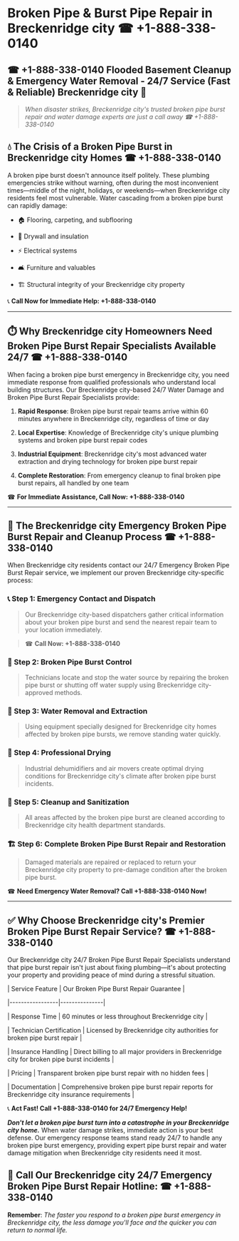 # Broken Pipe & Burst Pipe Repair in Breckenridge city ☎ +1-888-338-0140  
## ☎ +1-888-338-0140 Flooded Basement Cleanup & Emergency Water Removal - 24/7 Service (Fast & Reliable) Breckenridge city 🚨  

> *When disaster strikes, Breckenridge city's trusted broken pipe burst repair and water damage experts are just a call away ☎ +1-888-338-0140*  

## 💧 The Crisis of a Broken Pipe Burst in Breckenridge city Homes ☎ +1-888-338-0140  

A broken pipe burst doesn't announce itself politely. These plumbing emergencies strike without warning, often during the most inconvenient times—middle of the night, holidays, or weekends—when Breckenridge city residents feel most vulnerable. Water cascading from a broken pipe burst can rapidly damage:  

* 🏠 Flooring, carpeting, and subflooring  
* 🧱 Drywall and insulation  
* ⚡ Electrical systems  
* 🛋️ Furniture and valuables  
* 🏗️ Structural integrity of your Breckenridge city property  

📞 **Call Now for Immediate Help: +1-888-338-0140**  

---  

## ⏱️ Why Breckenridge city Homeowners Need Broken Pipe Burst Repair Specialists Available 24/7 ☎ +1-888-338-0140  

When facing a broken pipe burst emergency in Breckenridge city, you need immediate response from qualified professionals who understand local building structures. Our Breckenridge city-based 24/7 Water Damage and Broken Pipe Burst Repair Specialists provide:  

1. **Rapid Response**: Broken pipe burst repair teams arrive within 60 minutes anywhere in Breckenridge city, regardless of time or day  
2. **Local Expertise**: Knowledge of Breckenridge city's unique plumbing systems and broken pipe burst repair codes  
3. **Industrial Equipment**: Breckenridge city's most advanced water extraction and drying technology for broken pipe burst repair  
4. **Complete Restoration**: From emergency cleanup to final broken pipe burst repairs, all handled by one team  

☎ **For Immediate Assistance, Call Now: +1-888-338-0140**  

---  

## 🔧 The Breckenridge city Emergency Broken Pipe Burst Repair and Cleanup Process ☎ +1-888-338-0140  

When Breckenridge city residents contact our 24/7 Emergency Broken Pipe Burst Repair service, we implement our proven Breckenridge city-specific process:  

### 📞 Step 1: Emergency Contact and Dispatch  
> Our Breckenridge city-based dispatchers gather critical information about your broken pipe burst and send the nearest repair team to your location immediately.  
> ☎ **Call Now: +1-888-338-0140**  

### 🚿 Step 2: Broken Pipe Burst Control  
> Technicians locate and stop the water source by repairing the broken pipe burst or shutting off water supply using Breckenridge city-approved methods.  

### 🌊 Step 3: Water Removal and Extraction  
> Using equipment specially designed for Breckenridge city homes affected by broken pipe bursts, we remove standing water quickly.  

### 💨 Step 4: Professional Drying  
> Industrial dehumidifiers and air movers create optimal drying conditions for Breckenridge city's climate after broken pipe burst incidents.  

### 🧼 Step 5: Cleanup and Sanitization  
> All areas affected by the broken pipe burst are cleaned according to Breckenridge city health department standards.  

### 🏗️ Step 6: Complete Broken Pipe Burst Repair and Restoration  
> Damaged materials are repaired or replaced to return your Breckenridge city property to pre-damage condition after the broken pipe burst.  

☎ **Need Emergency Water Removal? Call +1-888-338-0140 Now!**  

---  

## ✅ Why Choose Breckenridge city's Premier Broken Pipe Burst Repair Service? ☎ +1-888-338-0140  

Our Breckenridge city 24/7 Broken Pipe Burst Repair Specialists understand that pipe burst repair isn't just about fixing plumbing—it's about protecting your property and providing peace of mind during a stressful situation.  

| Service Feature | Our Broken Pipe Burst Repair Guarantee |  
|-----------------|---------------|  
| Response Time | 60 minutes or less throughout Breckenridge city |  
| Technician Certification | Licensed by Breckenridge city authorities for broken pipe burst repair |  
| Insurance Handling | Direct billing to all major providers in Breckenridge city for broken pipe burst incidents |  
| Pricing | Transparent broken pipe burst repair with no hidden fees |  
| Documentation | Comprehensive broken pipe burst repair reports for Breckenridge city insurance requirements |  

📞 **Act Fast! Call +1-888-338-0140 for 24/7 Emergency Help!**  

***Don't let a broken pipe burst turn into a catastrophe in your Breckenridge city home.*** When water damage strikes, immediate action is your best defense. Our emergency response teams stand ready 24/7 to handle any broken pipe burst emergency, providing expert pipe burst repair and water damage mitigation when Breckenridge city residents need it most.  

## 📱 Call Our Breckenridge city 24/7 Emergency Broken Pipe Burst Repair Hotline: ☎ +1-888-338-0140  

**Remember**: *The faster you respond to a broken pipe burst emergency in Breckenridge city, the less damage you'll face and the quicker you can return to normal life.*